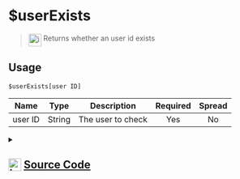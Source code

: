 # $userExists
> <img align="top" src="https://upload.wikimedia.org/wikipedia/commons/thumb/e/e4/Infobox_info_icon.svg/160px-Infobox_info_icon.svg.png?20150409153300" alt="image" width="25" height="auto"> Returns whether an user id exists
## Usage
```
$userExists[user ID]
```
| Name | Type | Description | Required | Spread
| :---: | :---: | :---: | :---: | :---: |
user ID | String | The user to check | Yes | No
<details>
<summary>
    
## <img align="top" src="https://cdn4.iconfinder.com/data/icons/iconsimple-logotypes/512/github-512.png" alt="image" width="25" height="auto">  [Source Code](https://github.com/tryforge/ForgeScript-V2/blob/main/src/native/userExists.ts)
    
</summary>
    
```ts
import noop from "../functions/noop"
import { ArgType, CompiledFunction, NativeFunction, Return } from "../structures"

export default new NativeFunction({
    name: "$userExists",
    version: "1.0.0",
    description: "Returns whether an user id exists",
    unwrap: true,
    brackets: true,
    args: [
        {
            name: "user ID",
            description: "The user to check",
            rest: false,
            required: true,
            type: ArgType.String
        }
    ],
    async execute(ctx, [ id ]) {
        return Return.success(
            CompiledFunction.IdRegex.test(id) &&
            !!(await ctx.client.users.fetch(id).catch(noop))    
        )
    },
})
```
    
</details>